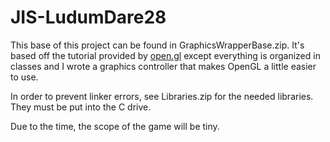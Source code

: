 JIS-LudumDare28
===============

This base of this project can be found in GraphicsWrapperBase.zip. It's based off the tutorial provided by [open.gl](http://open.gl) except everything is organized in classes and I wrote a graphics controller that makes OpenGL a little easier to use.

In order to prevent linker errors, see Libraries.zip for the needed libraries. They must be put into the C drive.

Due to the time, the scope of the game will be tiny.
